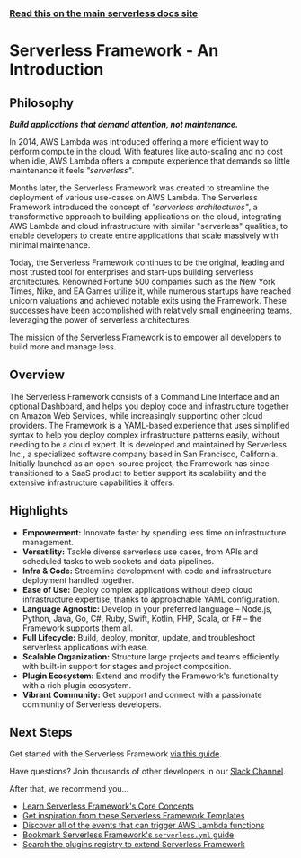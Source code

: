 <!--
title: Serverless Framework Documentation
layout: Doc
-->

<!-- DOCS-SITE-LINK:START automatically generated  -->

### [Read this on the main serverless docs site](https://www.serverless.com/framework/docs/)

<!-- DOCS-SITE-LINK:END -->

# Serverless Framework - An Introduction

## Philosophy

**_Build applications that demand attention, not maintenance._**

In 2014, AWS Lambda was introduced offering a more efficient way to perform compute in the cloud. With features like auto-scaling and no cost when idle, AWS Lambda offers a compute experience that demands so little maintenance it feels *"serverless"*.

Months later, the Serverless Framework was created to streamline the deployment of various use-cases on AWS Lambda. The Serverless Framework introduced the concept of *"serverless architectures"*, a transformative approach to building applications on the cloud, integrating AWS Lambda and cloud infrastructure with similar "serverless" qualities, to enable developers to create entire applications that scale massively with minimal maintenance.

Today, the Serverless Framework continues to be the original, leading and most trusted tool for enterprises and start-ups building serverless architectures. Renowned Fortune 500 companies such as the New York Times, Nike, and EA Games utilize it, while numerous startups have reached unicorn valuations and achieved notable exits using the Framework. These successes have been accomplished with relatively small engineering teams, leveraging the power of serverless architectures.

The mission of the Serverless Framework is to empower all developers to build more and manage less.

## Overview

The Serverless Framework consists of a Command Line Interface and an optional Dashboard, and helps you deploy code and infrastructure together on Amazon Web Services, while increasingly supporting other cloud providers. The Framework is a YAML-based experience that uses simplified syntax to help you deploy complex infrastructure patterns easily, without needing to be a cloud expert. It is developed and maintained by Serverless Inc., a specialized software company based in San Francisco, California. Initially launched as an open-source project, the Framework has since transitioned to a SaaS product to better support its scalability and the extensive infrastructure capabilities it offers.

## Highlights

- **Empowerment:** Innovate faster by spending less time on infrastructure management.
- **Versatility:** Tackle diverse serverless use cases, from APIs and scheduled tasks to web sockets and data pipelines.
- **Infra & Code:** Streamline development with code and infrastructure deployment handled together.
- **Ease of Use:** Deploy complex applications without deep cloud infrastructure expertise, thanks to approachable YAML configuration.
- **Language Agnostic:** Develop in your preferred language – Node.js, Python, Java, Go, C#, Ruby, Swift, Kotlin, PHP, Scala, or F# – the Framework supports them all.
- **Full Lifecycle:** Build, deploy, monitor, update, and troubleshoot serverless applications with ease.
- **Scalable Organization:** Structure large projects and teams efficiently with built-in support for stages and project composition.
- **Plugin Ecosystem:** Extend and modify the Framework's functionality with a rich plugin ecosystem.
- **Vibrant Community:** Get support and connect with a passionate community of Serverless developers.

## Next Steps

Get started with the Serverless Framework [via this guide](https://serverless.com/framework/docs/getting-started/).

Have questions? Join thousands of other developers in our [Slack Channel](https://serverless.com/slack).

After that, we recommend you...

- [Learn Serverless Framework's Core Concepts](https://www.serverless.com/framework/docs/providers/aws/guide/intro)
- [Get inspiration from these Serverless Framework Templates](https://github.com/serverless/examples)
- [Discover all of the events that can trigger AWS Lambda functions](https://www.serverless.com/framework/docs/providers/aws/guide/events)
- [Bookmark Serverless Framework's `serverless.yml` guide](https://www.serverless.com/framework/docs/providers/aws/guide/serverless.yml)
- [Search the plugins registry to extend Serverless Framework](https://www.serverless.com/plugins)
